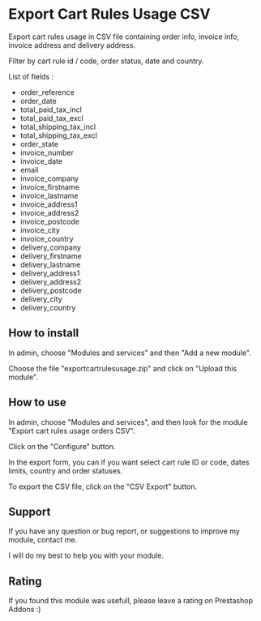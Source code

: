 # Export Cart Rules Usage CSV

Export cart rules usage in CSV file containing order info, invoice info, invoice address and delivery address.

Filter by cart rule id / code, order status, date and country.

List of fields :
* order_reference
* order_date
* total_paid_tax_incl
* total_paid_tax_excl
* total_shipping_tax_incl
* total_shipping_tax_excl
* order_state
* invoice_number
* invoice_date
* email
* invoice_company
* invoice_firstname
* invoice_lastname
* invoice_address1
* invoice_address2
* invoice_postcode
* invoice_city
* invoice_country
* delivery_company
* delivery_firstname
* delivery_lastname
* delivery_address1
* delivery_address2
* delivery_postcode
* delivery_city
* delivery_country


## How to install

In admin, choose "Modules and services" and then "Add a new module". 

Choose the file "exportcartrulesusage.zip" and click on "Upload this module".

## How to use

In admin, choose "Modules and services", and then look for the module "Export cart rules usage orders CSV".
 
Click on the "Configure" button. 

In the export form, you can if you want select cart rule ID or code, dates limits, country and order statuses.
 
To export the CSV file, click on the "CSV Export" button. 


## Support

If you have any question or bug report, or suggestions to improve my module, contact me.

I will do my best to help you with your module.


## Rating

If you found this module was usefull, please leave a rating on Prestashop Addons :)